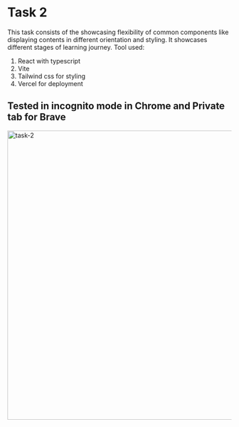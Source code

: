 # Task 2

This task consists of the showcasing flexibility of common components like displaying contents in different orientation and styling. It showcases different stages of learning journey.
Tool used:
1. React with typescript
2. Vite
3. Tailwind css for styling
4. Vercel for deployment 
## Tested in incognito mode in Chrome and Private tab for Brave

<img width="1350" height="650" alt="task-2" src="https://github.com/user-attachments/assets/8eb52a9e-ece6-4580-b03d-fc61b76af4a6" />

